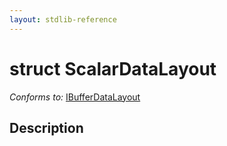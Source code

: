 ```yaml
---
layout: stdlib-reference
---
```


# struct ScalarDataLayout

*Conforms to:* [IBufferDataLayout](/stdlib-reference/interfaces/IBufferDataLayout/index)

## Description



